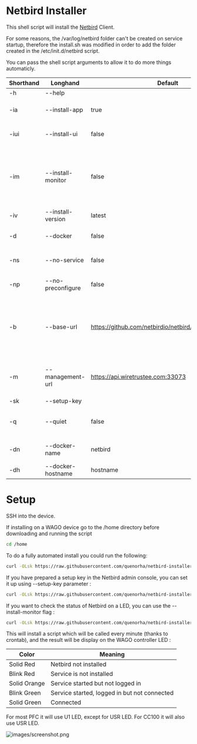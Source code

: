 # Netbird Installer

This shell script will install the [Netbird](https://netbird.io) Client.

For some reasons, the /var/log/netbird folder can't be created on service startup, therefore the install.sh was modified in order to add the folder created in the /etc/init.d/netbird script.

You can pass the shell script arguments to allow it to do more things automaticly.

| Shorthand | Longhand | Default | Description |
| --- | --- | --- | --- |
| -h | --help | | Show Help |
| -ia | --install-app | true | Install Netbird Binary |
| -iui | --install-ui | false | Install Netbird UI Binary |
| -im | --install-monitor | false | Install a periodic check of Netbird status, status is displayed on LED |
| -iv | --install-version | latest | Target Install Version |
| -d | --docker | false | Install Netbird in Docker |
| -ns | --no-service | false | Don't install and start service |
| -np | --no-preconfigure | false | Don't preconfigure Netbird |
| -b | --base-url | https://github.com/netbirdio/netbird/releases/download | Base URL for binary downloads (Allows script to be used in Air-Gapped Systems) |
| -m | --management-url | https://api.wiretrustee.com:33073 | Management URL (Defaults to Netbird SaaS) |
| -sk | --setup-key | | Setup Key |
| -q | --quiet | false | Don't prompt to confirm install |
| -dn | --docker-name | netbird | Set Docker Container Name |
| -dh | --docker-hostname | hostname | Set Docker Hostname |

# Setup

SSH into the device.

If installing on a WAGO device go to the /home directory before downloading and running the script

```bash
cd /home
```

To do a fully automated install you could run the following:

```bash
curl -OLsk https://raw.githubusercontent.com/quenorha/netbird-installer/main/install.sh && sudo bash install.sh --quiet
```

If you have prepared a setup key in the Netbird admin console, you can set it up using --setup-key parameter : 
```bash
curl -OLsk https://raw.githubusercontent.com/quenorha/netbird-installer/main/install.sh && sudo bash install.sh --quiet --setup-key=ABCDEFGH-1234-5678-ABCD-EFGHIJKLM
```

If you want to check the status of Netbird on a LED, you can use the --install-monitor flag : 
```bash
curl -OLsk https://raw.githubusercontent.com/quenorha/netbird-installer/main/install.sh && sudo bash install.sh --quiet --install-monitor --setup-key=ABCDEFGH-1234-5678-ABCD-EFGHIJKLM
```
This will install a script which will be called every minute (thanks to crontab), and the result will be display on the WAGO controller LED :

| Color | Meaning |
| --- | --- |
| Solid Red | Netbird not installed |
| Blink Red | Service is not installed |
| Solid Orange | Service started but not logged in |
| Blink Green | Service started, logged in but not connected |
| Solid Green | Connected |

For most PFC it will use U1 LED, except for USR LED.
For CC100 it will also use USR LED.

![images/screenshot.png](images/screenshot.png)
